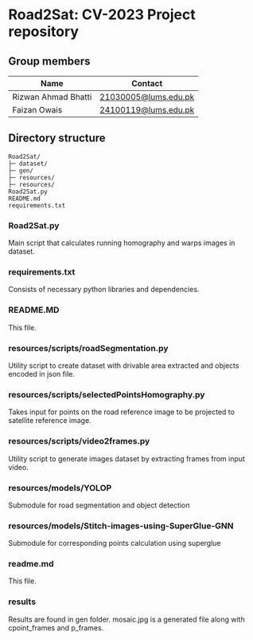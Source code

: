# Road2Sat: CV-2023 Project repository
## Group members
|Name | Contact |
|---|---|
|Rizwan Ahmad Bhatti | 21030005@lums.edu.pk |
|Faizan Owais | 24100119@lums.edu.pk |

## Directory structure
```
Road2Sat/
├─ dataset/
├─ gen/
├─ resources/
├─ resources/
Road2Sat.py
README.md
requirements.txt
```
### Road2Sat.py
Main script that calculates running homography and warps images in dataset.

### requirements.txt
Consists of necessary python libraries and dependencies.

### README.MD
This file.

### resources/scripts/roadSegmentation.py
Utility script to create dataset with drivable area extracted and objects encoded in json file.

### resources/scripts/selectedPointsHomography.py
Takes input for points on the road reference image to be projected to satellite reference image.

### resources/scripts/video2frames.py
Utility script to generate images dataset by extracting frames from input video.

### resources/models/YOLOP
Submodule for road segmentation and object detection

### resources/models/Stitch-images-using-SuperGlue-GNN
Submodule for corresponding points calculation using superglue

### readme.md
This file.

### results
Results are found in gen folder. mosaic.jpg is a generated file along with cpoint_frames and p_frames.

